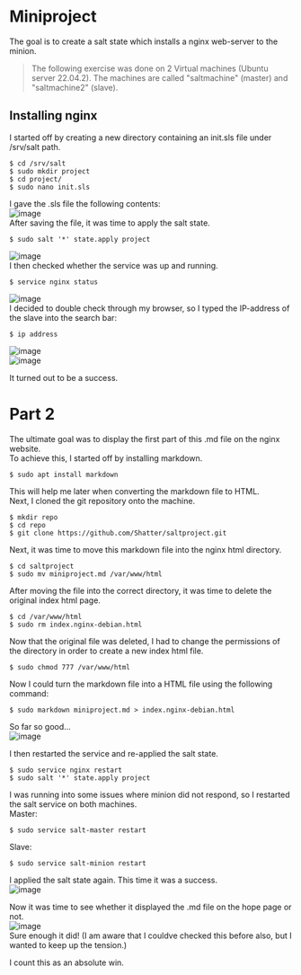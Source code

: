 # Miniproject
The goal is to create a salt state which installs a nginx web-server to the minion.

>The following exercise was done on 2 Virtual machines (Ubuntu server 22.04.2).
The machines are called "saltmachine" (master) and "saltmachine2" (slave).

## Installing nginx
I started off by creating a new directory containing an init.sls file under /srv/salt path.

    $ cd /srv/salt
    $ sudo mkdir project
    $ cd project/
    $ sudo nano init.sls
I gave the .sls file the following contents:
<br>![image](https://user-images.githubusercontent.com/103279302/236855081-a39dca6a-51ae-4c97-b0fe-029c674207c2.png)
<br>After saving the file, it was time to apply the salt state.

    $ sudo salt '*' state.apply project
![image](https://user-images.githubusercontent.com/103279302/236849062-8a61ec5a-d6ea-4fae-9e5c-bbf4f27af4d7.png)
<br>I then checked whether the service was up and running.

    $ service nginx status
![image](https://user-images.githubusercontent.com/103279302/236849819-85fe0364-fd09-4b60-b59b-dfc301019966.png)
<br>I decided to double check through my browser, so I typed the IP-address of the slave into the search bar:

    $ ip address
![image](https://user-images.githubusercontent.com/103279302/236853385-ea265326-cc4b-47f7-b9ef-52f518dcef5c.png)
<br>![image](https://user-images.githubusercontent.com/103279302/236853174-9240fe22-28ac-435a-94a7-809bcc37ec54.png)

It turned out to be a success.

# Part 2
The ultimate goal was to display the first part of this .md file on the nginx website.
<br>To achieve this, I started off by installing markdown.

    $ sudo apt install markdown

This will help me later when converting the markdown file to HTML.
<br>Next, I cloned the git repository onto the machine.

    $ mkdir repo
    $ cd repo
    $ git clone https://github.com/Shatter/saltproject.git

Next, it was time to move this markdown file into the nginx html directory.

    $ cd saltproject
    $ sudo mv miniproject.md /var/www/html
After moving the file into the correct directory, it was time to delete the original index html page.

    $ cd /var/www/html
    $ sudo rm index.nginx-debian.html
Now that the original file was deleted, I had to change the permissions of the directory in order to create a new index html file.

    $ sudo chmod 777 /var/www/html
Now I could turn the markdown file into a HTML file using the following command:

    $ sudo markdown miniproject.md > index.nginx-debian.html
So far so good...
<br>![image](https://github.com/Shatteri/saltproject/assets/103279302/c9a4a1ec-e9e6-4faf-8dce-b9eb9fa897a0)

I then restarted the service and re-applied the salt state.

    $ sudo service nginx restart
    $ sudo salt '*' state.apply project
I was running into some issues where minion did not respond, so I restarted the salt service on both machines.
<br>Master:
    
    $ sudo service salt-master restart
Slave:
    
    $ sudo service salt-minion restart
I applied the salt state again. This time it was a success.
<br>![image](https://github.com/Shatteri/saltproject/assets/103279302/e7f9c7ed-dae9-4b6d-8f3d-df7594fd023b)

Now it was time to see whether it displayed the .md file on the hope page or not.
<br>![image](https://github.com/Shatteri/saltproject/assets/103279302/de6d2f5d-4a62-44eb-8c5c-ceef0fcfc9d3)
<br>Sure enough it did! (I am aware that I couldve checked this before also, but I wanted to keep up the tension.)

I count this as an absolute win.
